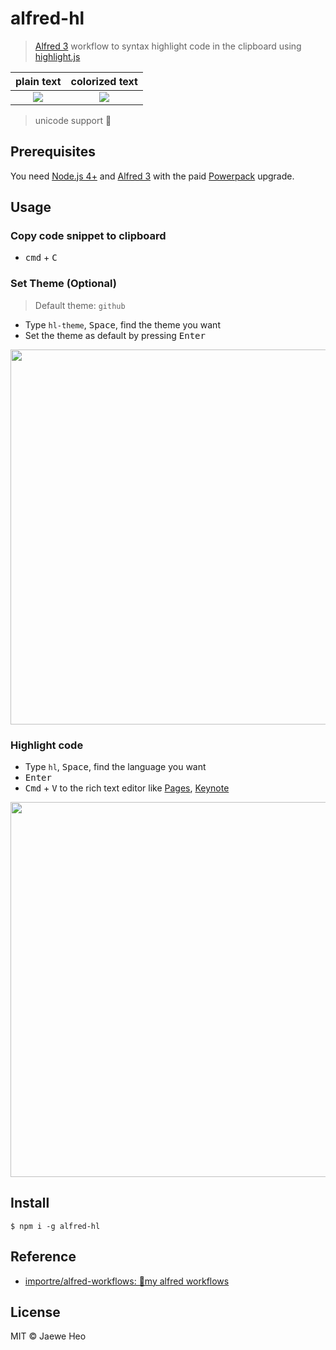 # alfred-hl

> [Alfred 3](https://www.alfredapp.com) workflow to syntax highlight code in the clipboard using [highlight.js](https://highlightjs.org/)

| plain text | colorized text |
|:----------:|:--------------:|
| ![][plain] | ![][colorized] |

> unicode support :tada:


## Prerequisites

You need [Node.js 4+](https://nodejs.org) and [Alfred 3](https://www.alfredapp.com) with the paid [Powerpack](https://www.alfredapp.com/powerpack/) upgrade.


## Usage

### Copy code snippet to clipboard

- <kbd>cmd</kbd> + <kbd>C</kbd>


### Set Theme (Optional)

> Default theme: `github`

- Type `hl-theme`, <kbd>Space</kbd>, find the theme you want
- Set the theme as default by pressing <kbd>Enter</kbd>

<img width="600" src="https://cloud.githubusercontent.com/assets/1744446/16896907/ca069908-4bdc-11e6-9331-ef5a5e182344.png">


### Highlight code

- Type `hl`, <kbd>Space</kbd>, find the language you want
- <kbd>Enter</kbd>
- <kbd>Cmd</kbd> + <kbd>V</kbd> to the rich text editor like [Pages](http://www.apple.com/mac/pages/), [Keynote](http://www.apple.com/kr/mac/keynote/)

<img width="600" src="https://cloud.githubusercontent.com/assets/1744446/16896906/ca05f44e-4bdc-11e6-86a5-830ada1ba4e2.png">


## Install

```
$ npm i -g alfred-hl
```


## Reference

- [importre/alfred-workflows: 🔧my alfred workflows](https://goo.gl/GOFxDC)


## License

MIT © Jaewe Heo

[colorized]: https://cloud.githubusercontent.com/assets/1744446/16908802/3da56100-4d09-11e6-9a4a-ef73a06014bf.png
[plain]: https://cloud.githubusercontent.com/assets/1744446/16908803/3dae39e2-4d09-11e6-8d7e-f7cc25119fa7.png

